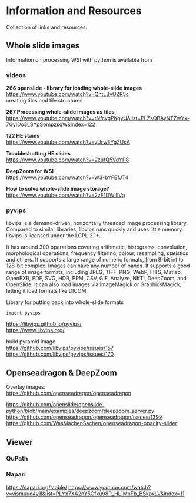 # Information and Resources

Collection of links and resources.

## Whole slide images
Information on processing WSI with python is available from 

### videos
**266 openslide - library for loading whole-slide images**  
https://www.youtube.com/watch?v=QntLBvUZR5c  
creating tiles and tile structures

**267 Processing whole-slide images as tiles**  
https://www.youtube.com/watch?v=tNfcvgPKgyU&list=PLZsOBAyNTZwYx-7GylDo3LSYpSompzsqW&index=122

**122 HE stains**  
https://www.youtube.com/watch?v=yUrwEYgZUsA

**Troubleshotting HE slides**  
https://www.youtube.com/watch?v=2zufQ5VdYP8

**DeepZoom for WSI**  
https://www.youtube.com/watch?v=W3-bYFBfJT4

**How to solve whole-slide image storage?**  
https://www.youtube.com/watch?v=2zF1DWiIIVg

### pyvips
libvips is a demand-driven, horizontally threaded image processing library. Compared to similar libraries, libvips runs quickly and uses little memory. libvips is licensed under the LGPL 2.1+.

It has around 300 operations covering arithmetic, histograms, convolution, morphological operations, frequency filtering, colour, resampling, statistics and others. It supports a large range of numeric formats, from 8-bit int to 128-bit complex. Images can have any number of bands. It supports a good range of image formats, including JPEG, TIFF, PNG, WebP, FITS, Matlab, OpenEXR, PDF, SVG, HDR, PPM, CSV, GIF, Analyze, NIfTI, DeepZoom, and OpenSlide. It can also load images via ImageMagick or GraphicsMagick, letting it load formats like DICOM.

Library for putting back into whole-slide formats
```
import pyvips
```
https://libvips.github.io/pyvips/  
https://www.libvips.org/  

build pyramid image  
https://github.com/libvips/pyvips/issues/157  
https://github.com/libvips/pyvips/issues/170  

## Openseadragon & DeepZoom

Overlay images:  
https://github.com/openseadragon/openseadragon

https://github.com/openslide/openslide-python/blob/main/examples/deepzoom/deepzoom_server.py  
https://github.com/openseadragon/openseadragon/issues/1399  
https://github.com/WasMachenSachen/openseadragon-opacity-slider  

## Viewer
### QuPath


### Napari
https://napari.org/stable/
https://www.youtube.com/watch?v=vismuuc4y1I&list=PLYx7XA2nY5Gfxu98P_HL1MnFb_BSkpxLV&index=11
